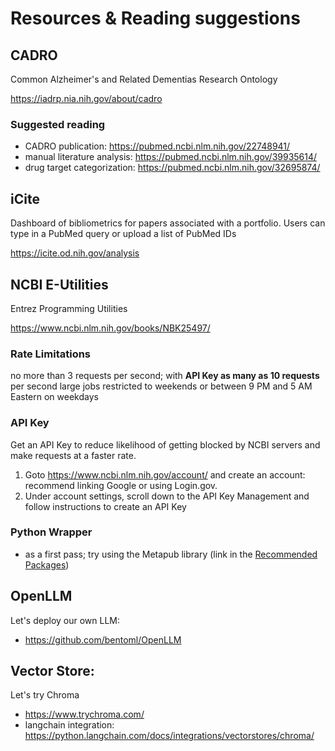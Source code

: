 # Resources & Reading suggestions

## CADRO

Common Alzheimer's and Related Dementias Research Ontology

<https://iadrp.nia.nih.gov/about/cadro>

### Suggested reading

* CADRO publication: <https://pubmed.ncbi.nlm.nih.gov/22748941/>
* manual literature analysis: <https://pubmed.ncbi.nlm.nih.gov/39935614/>
* drug target categorization: <https://pubmed.ncbi.nlm.nih.gov/32695874/>

## iCite

Dashboard of bibliometrics for papers associated with a portfolio.  Users can type in a PubMed query or upload a list of PubMed IDs

<https://icite.od.nih.gov/analysis>

## NCBI E-Utilities

Entrez Programming Utilities

<https://www.ncbi.nlm.nih.gov/books/NBK25497/>

### Rate Limitations

no more than 3 requests per second;  with **API Key as many as 10 requests** per second
large jobs restricted to weekends or between 9 PM and 5 AM Eastern on weekdays

### API Key

Get an API Key to reduce likelihood of getting blocked by NCBI servers and make requests at a faster rate.

1. Goto <https://www.ncbi.nlm.nih.gov/account/> and create an account: recommend linking Google or using Login.gov.
2. Under account settings, scroll down to the API Key Management and follow instructions to create an API Key

### Python Wrapper

* as a first pass; try using the Metapub library (link in the [Recommended Packages](https://github.com/NIAGADS/ai-bibliography-analysis/blob/main/developer_notes/recommended_packages.md))

## OpenLLM

Let's deploy our own LLM:

* https://github.com/bentoml/OpenLLM

## Vector Store: 

Let's try Chroma

* https://www.trychroma.com/
* langchain integration: https://python.langchain.com/docs/integrations/vectorstores/chroma/

  
